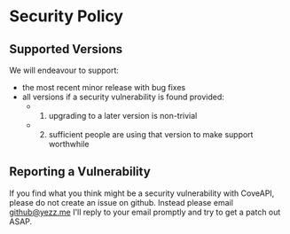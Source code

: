 # Security Policy

## Supported Versions

We will endeavour to support:

* the most recent minor release with bug fixes
* all versions if a security vulnerability is found provided:
  * 1) upgrading to a later version is non-trivial
  * 2) sufficient people are using that version to make support worthwhile

## Reporting a Vulnerability

If you find what you think might be a security vulnerability with CoveAPI, please do not create an issue on github. Instead please email <github@yezz.me> I'll reply to your email promptly and try to get a patch out ASAP.
